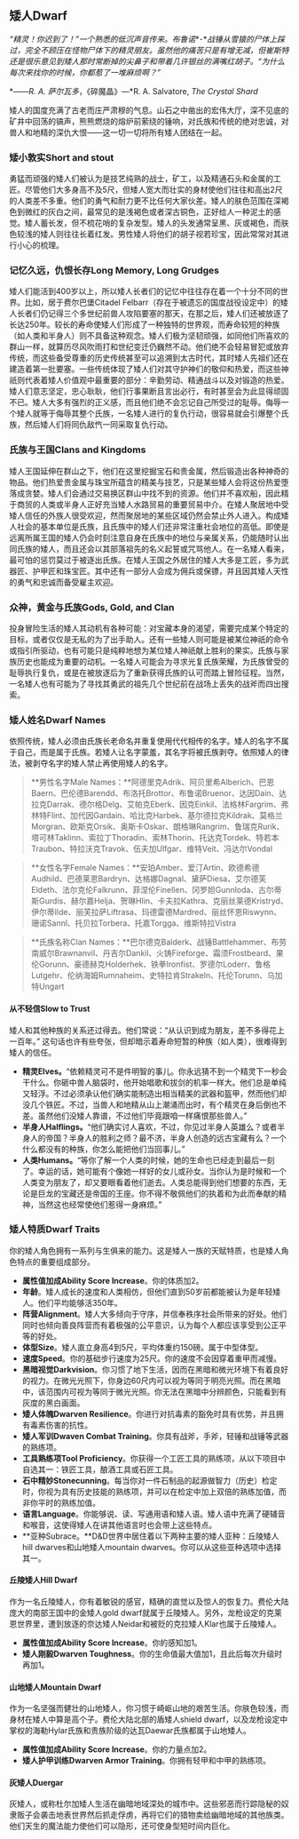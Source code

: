 ## 矮人Dwarf

​     *“精灵！你迟到了！”一个熟悉的低沉声音传来。布鲁诺**･**战锤从雪猿的尸体上踩过，完全不顾压在怪物尸体下的精灵朋友。虽然他的痛苦只是有增无减，但崔斯特还是很乐意见到矮人那时常断掉的尖鼻子和带着几许银丝的满嘴红胡子。“为什么每次来找你的时候，你都惹了一堆麻烦啊？”*

*——*R. A. 萨尔瓦多*，《碎魔晶》—*R. A. Salvatore, *The Crystal Shard*

​     矮人的国度充满了古老而庄严肃穆的气息。山石之中凿出的宏伟大厅，深不见底的矿井中回荡的镐声，熊熊燃烧的熔炉前萦绕的锤响，对氏族和传统的绝对忠诚，对兽人和地精的深仇大恨——这一切一切将所有矮人团结在一起。



### 矮小敦实Short and stout

​     勇猛而顽强的矮人们被认为是技艺纯熟的战士，矿工，以及精通石头和金属的工匠。尽管他们大多身高不及5尺，但矮人宽大而壮实的身材使他们往往和高出2尺的人类差不多重。他们的勇气和耐力更不比任何大家伙差。
​     矮人的肤色范围在深褐色到微红的灰白之间，最常见的是浅褐色或者深古铜色，正好给人一种泥土的感觉。矮人蓄长发，但不梳花哨的复杂发型。矮人的头发通常呈黑、灰或褐色，而肤色较浅的矮人则往往长着红发。男性矮人将他们的胡子视若珍宝，因此常常对其进行小心的梳理。



### 记忆久远，仇恨长存Long Memory, Long Grudges

​     矮人们能活到400岁以上，所以矮人长者们的记忆中往往存在着一个十分不同的世界。比如，居于费尔巴堡Citadel  Felbarr（存在于被遗忘的国度战役设定中）的矮人长者们仍记得三个多世纪前兽人攻陷要塞的那天，在那之后，矮人们还被放逐了长达250年。较长的寿命使矮人们形成了一种独特的世界观，而寿命较短的种族（如人类和半身人）则不具备这种观念。
​     矮人们极为坚韧顽强，如同他们所喜欢的群山一样，就算历尽风吹雨打和世纪变迁仍巍然不动。他们绝不会轻易冒犯或放弃传统，而这些备受尊重的历史传统甚至可以追溯到太古时代，其时矮人先祖们还在建造着第一批要塞。一些传统体现了矮人们对其守护神们的敬仰和热爱，而这些神祇则代表着矮人价值观中最重要的部分：辛勤劳动、精通战斗以及对锻造的热爱。
​     矮人们意志坚定，忠心耿耿，他们行事果断且言出必行，有时甚至会为此显得顽固不已。矮人大多有强烈的正义感，而且他们绝不会忘记自己所受过的耻辱。侮辱一个矮人就等于侮辱其整个氏族，一名矮人进行的复仇行动，很容易就会引爆整个氏族，然后矮人们将同仇敌忾一同采取复仇行动。



### 氏族与王国Clans and Kingdoms

​     矮人王国延伸在群山之下，他们在这里挖掘宝石和贵金属，然后锻造出各种神奇的物品。他们热爱贵金属与珠宝所蕴含的精美与技艺，只是某些矮人会将这份热爱堕落成贪婪。矮人们会通过交易换区群山中找不到的资源。他们并不喜欢船，因此精于商贸的人类或半身人正好充当矮人水路贸易的重要贸易中介。在矮人聚居地中受矮人信任的外族人很受欢迎，然而聚居地的某些区域仍然会禁止外人进入。
​     构成矮人社会的基本单位是氏族，且氏族中的矮人们还非常注重社会地位的高低。即使是远离所属王国的矮人仍会时刻注意自身在氏族中的地位与亲属关系，仍能随时认出同氏族的矮人，而且还会以其部落祖先的名义起誓或咒骂他人。在一名矮人看来，最可怕的惩罚莫过于被逐出氏族。
​     在矮人王国之外居住的矮人大多是工匠，多为武器匠、护甲匠和珠宝匠。其中还有一部分人会成为佣兵或保镖，并且因其矮人天性的勇气和忠诚而备受雇主欢迎。



### 众神，黄金与氏族Gods, Gold, and Clan

​     投身冒险生活的矮人其动机有各种可能：对宝藏本身的渴望，需要完成某个特定的目标，或者仅仅是无私的为了出手助人。还有一些矮人则可能是被某位神祇的命令或指引所驱动，也有可能只是纯粹地想为某位矮人神祇献上胜利的果实。氏族与家族历史也能成为重要的动机。一名矮人可能会为寻求光复氏族荣耀，为氏族曾受的耻辱执行复仇，或是在被放逐后为了重新获得氏族的认可而踏上冒险征程。当然，一名矮人也有可能为了寻找其勇武的祖先几个世纪前在战场上丢失的战斧而四出搜索。



### 矮人姓名Dwarf Names

​     依照传统，矮人必须由氏族长老命名并重复使用代代相传的名字。矮人的名字不属于自己，而是属于氏族。若矮人让名字蒙羞，其名字将被氏族剥夺。依照矮人的律法，被剥夺名字的矮人禁止再使用矮人的名字。

> **男性名字Male Names：**阿德里克Adrik、阿贝里希Alberich、巴恩Baern、巴伦德Barendd、布洛托Brottor、布鲁诺Bruenor、达因Dain、达拉克Darrak、德尔格Delg、艾帕克Eberk、因克Einkil、法格林Fargrim、弗林特Flint、加代因Gardain、哈比克Harbek、基尔德拉克Kildrak、莫格兰Morgran、欧斯克Orsik、奥斯卡Oskar、朗格琳Rangrim、鲁瑞克Rurik、塔可林Taklinn、索拉丁Thoradin、索林Thorin、托达克Tordek、特若本Traubon、特拉沃克Travok、伍夫加Ulfgar、维特Veit、冯达尔Vondal

> **女性名字Female Names：**安珀Amber、爱汀Artin、欧德希德Audhild、巴德莱恩Bardryn、达格娜Dagnal、黛萨Diesa、艾尔德芙Eldeth、法尔克伦Falkrunn、菲涅伦Finellen、冈罗妲Gunnloda、古尔蒂斯Gurdis、赫尔嘉Helja、贺琳Hlin、卡夫拉Kathra、克丽丝莱德Kristryd、伊尔蒂Ilde、丽芙拉萨Liftrasa、玛德雷德Mardred、丽丝怀恩Riswynn、珊诺Sannl、托贝拉Torbera、托嘉Torgga、维斯特拉Vistra

> **氏族名称Clan Names：**巴尔德克Balderk、战锤Battlehammer、布劳南威尔Brawnanvil、丹吉尔Dankil、火铸Fireforge、霜须Frostbeard、果伦Gorunn、豪德赫克Holderhek、铁拳Ironfist、罗德尔Loderr、鲁格Lutgehr、伦纳海姆Rumnaheim、史特拉肯Strakeln、托伦Torunn、乌加特Ungart



#### 从不轻信Slow to Trust

​    矮人和其他种族的关系还过得去。他们常说：“从认识到成为朋友，差不多得花上一百年。”  这句话也许有些夸张，但却暗示着寿命短暂的种族（如人类），很难得到矮人的信任。

- **精灵Elves。**“依赖精灵可不是件明智的事儿。你永远猜不到一个精灵下一秒会干什么。你砸中兽人脑袋时，他开始唱歌和拔剑的机率一样大。他们总是单纯又轻浮。不过必须承认他们确实能制造出相当精美的武器和盔甲，然而他们却没几个铁匠。不过，当兽人和地精从山上潮涌而出时，有个精灵在身后倒也不差。虽然他们没矮人靠谱，不过他们毕竟跟咱一样痛恨那些兽人。”
- **半身人Halflings。**“他们确实讨人喜欢，不过，你见过半身人英雄么？或者半身人的帝国？半身人的胜利之师？最不济，半身人创造的远古宝藏有么？一个什么都没有的种族，你怎么能把他们当回事儿。”
- **人类Humans。**“等你了解一个人类的时候，她的生命也已经走到最后一刻了。幸运的话，她可能有个像她一样好的女儿或孙女。当你认为是时候和一个人类变为朋友了，却又要眼看着他们逝去。人类总能得到他们想要的东西，无论是巨龙的宝藏还是帝国的王座。你不得不敬佩他们的执着和为此而奉献的精神，当然这也经常使他们惹得一身麻烦。”

 

### 矮人特质Dwarf Traits

​     你的矮人角色拥有一系列与生俱来的能力。这是矮人一族的天赋特质，也是矮人角色特点的重要组成部分。

- **属性值加成Ability Score Increase**。你的体质加2。
- **年龄**。矮人成长的速度和人类相仿，但他们直到50岁前都能被认为是年轻矮人。他们平均能够活350年。
- **阵营Alignment**。矮人大多倾向于守序，并信奉秩序社会所带来的好处。他们同时也倾向善良阵营而有着极强的公平意识，认为每个人都应该享受到公正平等的好处。
-  **体型Size**。矮人直立身高4到5尺，平均体重约150磅。属于中型体型。
- **速度Speed**。你的基础步行速度为25尺。你的速度不会因穿着重甲而减慢。
- **黑暗视觉Darkvision**。你习惯了地下生活，因而在黑暗和微光环境下有着良好的视力。在微光光照下，你身边60尺内可以视为等同于明亮光照。而在黑暗中，该范围内可视为等同于微光光照。你无法在黑暗中分辨颜色，只能看到有灰度的黑白画面。
- **矮人体魄Dwarven Resilience**。你进行对抗毒素的豁免时具有优势，并且拥有毒素伤害的抗性。
- **矮人军训Dwaven Combat Training**。你具有战斧，手斧，轻锤和战锤等武器的熟练项。
- **工具熟练项Tool Proficiency**。你获得一个工匠工具的熟练项，从以下项目中自选其一：铁匠工具，酿酒工具或石匠工具。
- **石中精妙Stonecunning**。每当你对一件石制品的起源做智力（历史）检定时，你视为具有历史技能的熟练项，并可以在检定中加上双倍的熟练加值，而非你平时的熟练加值。
- **语言Language**。你能够说、读、写通用语和矮人语。矮人语中充满了硬辅音和喉音，这使得矮人在讲其他语言时也会带上这些特点。
- **亚种Subrace。**D&D世界中居住着以下两种主要的矮人亚种：丘陵矮人hill  dwarves和山地矮人mountain  dwarves。你可以从这些亚种选项中选择其一。



#### 丘陵矮人Hill  Dwarf

​     作为一名丘陵矮人，你有着敏锐的感官，精确的直觉以及惊人的恢复力。费伦大陆庞大的南部王国中的金矮人gold dwarf就属于丘陵矮人。另外，龙枪设定的克莱恩世界里，遭到放逐的奈达矮人Neidar和被贬的克拉矮人Klar也属于丘陵矮人。

- **属性值加成Ability Score Increase**。你的感知加1。
- **矮人刚毅Dwarven Toughness**。你的生命值最大值加1，且此后每次升级时再加1。



#### 山地矮人Mountain Dwarf

​     作为一名坚强而健壮的山地矮人，你习惯于崎岖山地的艰苦生活。你肤色较浅，而身材在矮人中算是高个子。费伦大陆北部的盾矮人shield dwarf，以及龙枪设定中掌权的海勒Hylar氏族和贵族阶级的达瓦Daewar氏族都属于山地矮人。

- **属性值加成Ability Score Increase**。你的力量点加2。
- **矮人护甲训练Dwarven Armor Training**。你拥有轻甲和中甲的熟练项。



#### 灰矮人Duergar

​    灰矮人，或称杜尔加矮人生活在幽暗地域深处的城市中。这些邪恶而行踪隐秘的奴隶贩子会袭击地表世界然后抓走俘虏，再将它们的猎物卖给幽暗地域的其他族类。他们天生的魔法能力使他们可以隐形，还可使身型短时间内巨化。